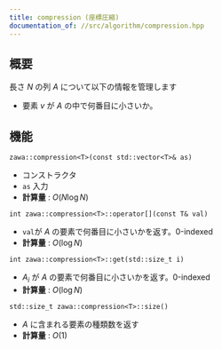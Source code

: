```yaml
---
title: compression (座標圧縮)
documentation_of: //src/algorithm/compression.hpp
---
```


## 概要
長さ $N$ の列 $A$ について以下の情報を管理します
- 要素 $v$ が $A$ の中で何番目に小さいか。

## 機能

`zawa::compression<T>(const std::vector<T>& as)`
- コンストラクタ
- `as` 入力
- **計算量** : $O(N\log N)$

`int zawa::compression<T>::operator[](const T& val)`
- `val`が $A$ の要素で何番目に小さいかを返す。0-indexed
- **計算量** : $O(\log N)$

`int zawa::compression<T>::get(std::size_t i)`
- $A_i$ が $A$ の要素で何番目に小さいかを返す。0-indexed
- **計算量** : $O(\log N)$

`std::size_t zawa::compression<T>::size()`
- $A$ に含まれる要素の種類数を返す
- **計算量** : $O(1)$
